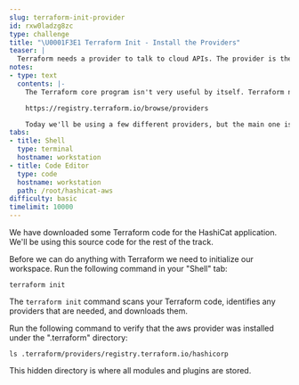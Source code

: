 ```yaml
---
slug: terraform-init-provider
id: rxw0ladzg8zc
type: challenge
title: "\U0001F3E1 Terraform Init - Install the Providers"
teaser: |
  Terraform needs a provider to talk to cloud APIs. The provider is the bridge that connects Terraform core to your infrastructure providers.
notes:
- type: text
  contents: |-
    The Terraform core program isn't very useful by itself. Terraform needs the help of a *provider* to be able to talk to cloud APIs. Terraform has hundreds of different providers. You can browse the provider list here:

    https://registry.terraform.io/browse/providers

    Today we'll be using a few different providers, but the main one is the *aws* provider.
tabs:
- title: Shell
  type: terminal
  hostname: workstation
- title: Code Editor
  type: code
  hostname: workstation
  path: /root/hashicat-aws
difficulty: basic
timelimit: 10000
---
```

We have downloaded some Terraform code for the HashiCat application. We'll be using this source code for the rest of the track.

Before we can do anything with Terraform we need to initialize our workspace. Run the following command in your "Shell" tab:
```
terraform init
```

The `terraform init` command scans your Terraform code, identifies any providers that are needed, and downloads them.

Run the following command to verify that the aws provider was installed under the ".terraform" directory:

```
ls .terraform/providers/registry.terraform.io/hashicorp
```

This hidden directory is where all modules and plugins are stored.